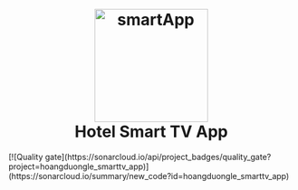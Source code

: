 <h1 align="center">
  <br>
 <img src="https://i.ibb.co/x6LF85N/logo-foreground.png" alt="smartApp" width="200">
  <br>
  Hotel Smart TV App
  <br>
</h1>
  [![Quality gate](https://sonarcloud.io/api/project_badges/quality_gate?project=hoangduongle_smarttv_app)](https://sonarcloud.io/summary/new_code?id=hoangduongle_smarttv_app)
